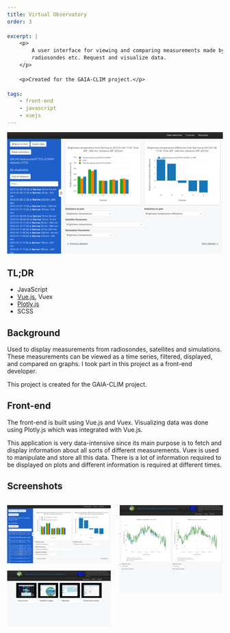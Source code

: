 ```yaml
---
title: Virtual Observatory
order: 3

excerpt: |
    <p>
        A user interface for viewing and comparing measurements made by satellites,
        radiosondes etc. Request and visualize data.
    </p>

    <p>Created for the GAIA-CLIM project.</p>

tags:
    - front-end
    - javascript
    - vuejs
---
```


<div class="wider-than-container">

![Virtual Observatory](img/virtual-observatory.png)

</div>

## TL;DR

* JavaScript
* [Vue.js](https://www.digitalocean.com/), Vuex
* [Plotly.js](https://plot.ly/javascript/)
* SCSS

## Background

Used to display measurements from radiosondes, satellites and simulations. These
measurements can be viewed as a time series, filtered, displayed, and compared
on graphs. I took part in this project as a front-end developer.

This project is created for the GAIA-CLIM project.

## Front-end

The front-end is built using Vue.js and Vuex. Visualizing data was done using
Plotly.js which was integrated with Vue.js.

This application is very data-intensive since its main purpose is to fetch and
display information about all sorts of different measurements. Vuex is used to
manipulate and store all this data. There is a lot of information required to be
displayed on plots and different information is required at different times.

## Screenshots

<div class="columns">
<div class="column">

![Virtual observatory](img/virtual-observatory.png)

![Tutorials page](img/virtual-observatory-tutorials.png)

</div>
<div class="column">

![Closed sidebar and large plots](img/virtual-observatory-large.png)

</div>
</div>
